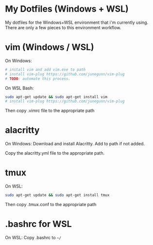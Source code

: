 # My Dotfiles (Windows + WSL)

My dotfiles for the Windows+WSL environment that i'm currently using. There are
only a few pieces to this environment workflow.


# vim (Windows / WSL)

On Windows:
```powershell
# install vim and add vim.exe to path
# install vim-plug https://github.com/junegunn/vim-plug
# TODO: automate this process.
```

On WSL Bash:
```sh
sudo apt-get update && sudo apt-get install vim
# install vim-plug https://github.com/junegunn/vim-plug
```

Then copy .vimrc file to the appropriate path


# alacritty

On Windows: Download and install Alacritty. Add to path if not added.

Copy the alacritty.yml file to the appropriate path.


# tmux

On WSL:
```sh
sudo apt-get update && sudo apt-get install tmux
```

Then copy .tmux.conf to the appropriate path


# .bashrc for WSL

On WSL: Copy .bashrc to `~/`



